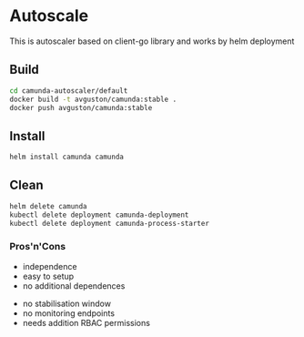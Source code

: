 # Autoscale

This is autoscaler based on client-go library and works by helm deployment

## Build

```bash
cd camunda-autoscaler/default
docker build -t avguston/camunda:stable .
docker push avguston/camunda:stable
```


## Install

```bash
helm install camunda camunda
```

## Clean

```bash
helm delete camunda
kubectl delete deployment camunda-deployment
kubectl delete deployment camunda-process-starter
```

### Pros'n'Cons

+ independence 
+ easy to setup
+ no additional dependences

- no stabilisation window
- no monitoring endpoints
- needs addition RBAC permissions